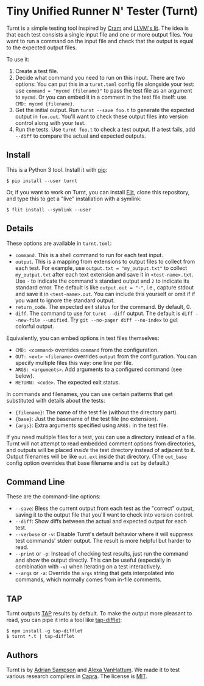 Tiny Unified Runner N' Tester (Turnt)
=====================================

Turnt is a simple testing tool inspired by [Cram][] and [LLVM's lit][lit].
The idea is that each test consists a single input file and one or more output files.
You want to run a command on the input file and check that the output is equal to the expected output files.

To use it:

1. Create a test file.
2. Decide what command you need to run on this input.
   There are two options:
   You can put this in a `turnt.toml` config file alongside your test: use `command = "mycmd {filename}"` to pass the test file as an argument to `mycmd`.
   Or you can embed it in a comment in the test file itself: use `CMD: mycmd {filename}`.
3. Get the initial output.
   Run `turnt --save foo.t` to generate the expected output in `foo.out`.
   You'll want to check these output files into version control along with your test.
4. Run the tests.
   Use `turnt foo.t` to check a test output.
   If a test fails, add `--diff` to compare the actual and expected outputs.

[cram]: https://bitheap.org/cram/
[lit]: https://llvm.org/docs/CommandGuide/lit.html


Install
-------

This is a Python 3 tool.
Install it with [pip][]:

    $ pip install --user turnt

Or, if you want to work on Turnt, you can install [Flit][], clone this repository, and type this to get a "live" installation with a symlink:

    $ flit install --symlink --user

[pip]: https://pip.pypa.io/
[flit]: https://flit.readthedocs.io/


Details
-------

These options are available in `turnt.toml`:

- `command`.
  This is a shell command to run for each test input.
- `output`.
  This is a mapping from extensions to output files to collect from each test.
  For example, use `output.txt = "my_output.txt"` to collect `my_output.txt` after each text extension and save it in `<test-name>.txt`.
  Use `-` to indicate the command's standard output and `2` to indicate its standard error.
  The default is like `output.out = "-"`, i.e., capture stdout and save it in `<test-name>.out`.
  You can include this yourself or omit if if you want to ignore the standard output.
- `return_code`.
  The expected exit status for the command. By default, 0.
- `diff`.
  The command to use for `turnt --diff` output.
  The default is `diff --new-file --unified`.
  Try `git --no-pager diff --no-index` to get colorful output.

Equivalently, you can embed options in test files themselves:

- `CMD: <command>` overrides `command` from the configuration.
- `OUT: <ext> <filename>` overrides `output` from the configuration.
  You can specify multiple files this way: one line per file.
- `ARGS: <arguments>`. Add arguments to a configured command (see below).
- `RETURN: <code>`. The expected exit status.

In commands and filenames, you can use certain patterns that get substituted with details about the tests:

- `{filename}`: The name of the test file (without the directory part).
- `{base}`: Just the basename of the test file (no extension).
- `{args}`: Extra arguments specified using `ARGS:` in the test file.

If you need multiple files for a test, you can use a directory instead of a file.
Turnt will not attempt to read embedded comment options from directories, and outputs will be placed *inside* the test directory instead of adjacent to it.
Output filenames will be like `out.ext` inside that directory.
(The `out_base` config option overrides that base filename and is `out` by default.)


Command Line
------------

These are the command-line options:

- `--save`: Bless the current output from each test as the "correct" output, saving it to the output file that you'll want to check into version control.
- `--diff`: Show diffs between the actual and expected output for each test.
- `--verbose` or `-v`: Disable Turnt's default behavior where it will suppress test commands' stderr output. The result is more helpful but harder to read.
- `--print` or `-p`: Instead of checking test results, just run the command and show the output directly. This can be useful (especially in combination with `-v`) when iterating on a test interactively.
- `--args` or `-a`: Override the `args` string that gets interpolated into commands, which normally comes from in-file comments.


TAP
---

Turnt outputs [TAP][] results by default.
To make the output more pleasant to read, you can pipe it into a tool like [tap-difflet][]:

    $ npm install -g tap-difflet
    $ turnt *.t | tap-difflet

[tap]: http://testanything.org
[tap-difflet]: https://github.com/namuol/tap-difflet


Authors
-------

Turnt is by [Adrian Sampson][adrian] and [Alexa VanHattum][alexa].
We made it to test various research compilers in [Capra][].
The license is [MIT][].

[adrian]: https://www.cs.cornell.edu/~asampson/
[alexa]: https://www.cs.cornell.edu/~avh/
[capra]: https://capra.cs.cornell.edu
[mit]: https://opensource.org/licenses/MIT
